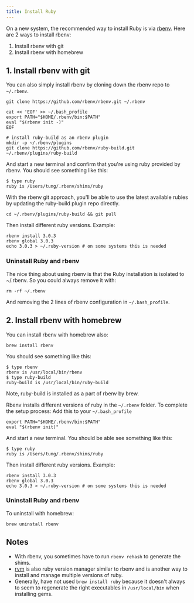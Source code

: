 ```yaml
---
title: Install Ruby
---
```


On a new system, the recommended way to install Ruby is via [rbenv](https://github.com/rbenv/rbenv). Here are 2 ways to install rbenv:

1. Install rbenv with git
2. Install rbenv with homebrew

## 1. Install rbenv with git

You can also simply install rbenv by cloning down the rbenv repo to `~/.rbenv`.

    git clone https://github.com/rbenv/rbenv.git ~/.rbenv

    cat << 'EOF' >> ~/.bash_profile
    export PATH="$HOME/.rbenv/bin:$PATH"
    eval "$(rbenv init -)"
    EOF

    # install ruby-build as an rbenv plugin
    mkdir -p ~/.rbenv/plugins
    git clone https://github.com/rbenv/ruby-build.git ~/.rbenv/plugins/ruby-build

And start a new terminal and confirm that you're using ruby provided by rbenv. You should see something like this:

    $ type ruby
    ruby is /Users/tung/.rbenv/shims/ruby

With the rbenv git approach, you'll be able to use the latest available rubies by updating the ruby-build plugin repo directly.

    cd ~/.rbenv/plugins/ruby-build && git pull

Then install different ruby versions. Example:

    rbenv install 3.0.3
    rbenv global 3.0.3
    echo 3.0.3 > ~/.ruby-version # on some systems this is needed

### Uninstall Ruby and rbenv

The nice thing about using rbenv is that the Ruby installation is isolated to ~/.rbenv. So you could always remove it with:

    rm -rf ~/.rbenv

And removing the 2 lines of rbenv configuration in `~/.bash_profile`.

## 2. Install rbenv with homebrew

You can install rbenv with homebrew also:

    brew install rbenv

You should see something like this:

    $ type rbenv
    rbenv is /usr/local/bin/rbenv
    $ type ruby-build
    ruby-build is /usr/local/bin/ruby-build

Note, ruby-build is installed as a part of rbenv by brew.

Rbenv installs different versions of ruby in the `~/.rbenv` folder. To complete the setup process:
Add this to your `~/.bash_profile`

    export PATH="$HOME/.rbenv/bin:$PATH"
    eval "$(rbenv init)"

And start a new terminal. You should be able see something like this:

    $ type ruby
    ruby is /Users/tung/.rbenv/shims/ruby

Then install different ruby versions. Example:

    rbenv install 3.0.3
    rbenv global 3.0.3
    echo 3.0.3 > ~/.ruby-version # on some systems this is needed

### Uninstall Ruby and rbenv

To uninstall with homebrew:

    brew uninstall rbenv

## Notes

* With rbenv, you sometimes have to run `rbenv rehash` to generate the shims.
* [rvm](https://rvm.io/) is also ruby version manager similar to rbenv and is another way to install and manage multiple versions of ruby.
* Generally, have not used `brew install ruby` because it doesn't always to seem to regenerate the right executables in `/usr/local/bin` when installing gems.
